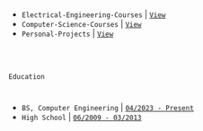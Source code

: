 <br />

- `Electrical-Engineering-Courses` | [`View`](https://github.com/kentlouisetonino/kentlouisetonino/blob/develop/courses/Electrical-Engineering.md) <br />
- `Computer-Science-Courses` | [`View`](https://github.com/kentlouisetonino/kentlouisetonino/blob/develop/courses/Computer-Science.md) <br />
- `Personal-Projects` | [`View`](https://github.com/stars/kentlouisetonino/lists/engineering-projects) <br />


<br />
<br />

`Education`
#

- `BS, Computer Engineering` | [`04/2023 - Present`](https://github.com/kentlouisetonino/kentlouisetonino/blob/develop/education/02-BS-Computer-Engineering.md)
- `High School` | [`06/2009 - 03/2013`](https://github.com/kentlouisetonino/kentlouisetonino/blob/develop/education/01-High-School.md)
